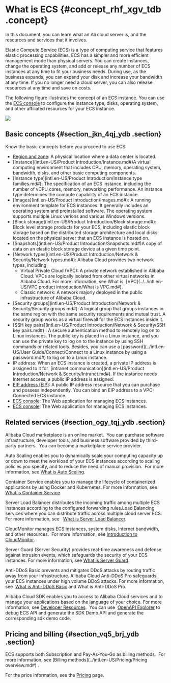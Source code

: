 # What is ECS {#concept_rhf_xgv_tdb .concept}

In this document, you can learn what an Ali cloud server is, and the resources and services that it involves.

Elastic Compute Service \(ECS\) is a type of computing service that features elastic processing capabilities. ECS has a simpler and more efficient management mode than physical servers. You can create instances, change the operating system, and add or release any number of ECS instances at any time to fit your business needs. During use, as the business expands, you can expand your disk and increase your bandwidth at any time. If you no longer need a cloud server, you can also release resources at any time and save on costs.

The following figure illustrates the concept of an ECS instance. You can use the [ECS console](https://ecs.console.aliyun.com/#/home) to configure the instance type, disks, operating system, and other affiliated resources for your ECS instance.

![](http://static-aliyun-doc.oss-cn-hangzhou.aliyuncs.com/assets/img/9543/4795_en-US.png)

## Basic concepts {#section_jkn_4qj_ydb .section}

Know the basic concepts before you proceed to use ECS:

-   [Region and zone](https://www.alibabacloud.com/help/doc-detail/40654.htm): A physical location where a data center is located.
-   [Instance](intl.en-US/Product Introduction/Instance.md#)A virtual computing environment that includes CPU, memory, operating system, bandwidth, disks, and other basic computing components.
-   [Instance type](intl.en-US/Product Introduction/Instance type families.md#): The specification of an ECS instance, including the number of vCPU cores, memory, networking performance. An instance type determines the compute capability of an ECS instance.
-   [Images](intl.en-US/Product Introduction/Images.md#): A running environment template for ECS instances. It generally includes an operating system and preinstalled software. The operating system supports multiple Linux verions and various Windows versions.
-   [Block storage](intl.en-US/Product Introduction/Block storage.md#): Block level storage products for your ECS, including elastic block storage based on the distributed storage architecture and local disks located on the physical server that an ECS instance is hosted on.
-   [Snapshots](intl.en-US/Product Introduction/Snapshots.md#)A copy of data on an elastic block storage device at a given time point.
-   [Network types](intl.en-US/Product Introduction/Network & Security/Network types.md#): Alibaba Cloud provides two network types, including
    -   Virtual Private Cloud \(VPC\): A private network established in Alibaba Cloud. VPCs are logically isolated from other virtual networks in Alibaba Cloud. For more information, see What is  [VPC](../../intl.en-US/VPC product introduction/What is VPC.md#).
    -   Classic network: A network majorly deployed in the public infrastructure of Alibaba Cloud.
-   [Security groups](intl.en-US/Product Introduction/Network & Security/Security groups.md#): A logical group that groups instances in the same region with the same security requirements and mutual trust. A security group works as a virtual firewall for the ECS instances inside it.
-   [SSH key pairs](intl.en-US/Product Introduction/Network & Security/SSH key pairs.md#) : A secure authentication method to remotely log on to Linux instances. The public key is placed in a Linux instance, and you can use the private key to log on to the instance by using SSH commands or related tools. Besides, you can use a [password](../intl.en-US/User Guide/Connect/Connect to a Linux instance by using a password.md#) to log on to a Linux instance.
-   IP address: When an ECS instance is created, a private IP address is assigned to it for  [intranet communication](intl.en-US/Product Introduction/Network & Security/Intranet.md#). If the instance needs Internet access, a public IP address is assigned.
-   [EIP address \(EIP\)](https://www.alibabacloud.com/help/zh/product/61789.htm): A public IP address resource that you can purchase and possess independently. You can bind an EIP address to a VPC-Connected ECS instance.
-   [ECS console](https://ecs.console.aliyun.com/#/home): The Web application for managing ECS instances.
-   [ECS console](https://partners-intl.console.aliyun.com/#/ecs): The Web application for managing ECS instances.

## Related services {#section_ogy_tqj_ydb .section}

Alibaba Cloud marketplace is an online market.  You can purchase software infrastructure, developer tools, and business software provided by third-party partners.  You can become a marketplace service provider. 

Auto Scaling enables you to dynamically scale your computing capacity up or down to meet the workload of your ECS instances according to scaling policies you specify, and to reduce the need of manual provision.  For more information, see [What is Auto Scaling](https://www.alibabacloud.com/help/zh/product/25855.htm).

Container Service enables you to manage the lifecycle of containerized applications by using Docker and Kubernetes. For more information, see  [What is Container Service](https://www.alibabacloud.com/help/zh/product/25972.htm).

Server Load Balancer distributes the incoming traffic among multiple ECS instances according to the configured forwarding rules.Load Balancing services where you can distribute traffic across multiple cloud server ECS. For more information, see   [What is Server Load Balancer](https://www.alibabacloud.com/help/zh/product/27537.htm).

CloudMonitor manages ECS instances, system disks, Internet bandwidth, and other resources.  For more information, see [Introduction to CloudMonitor](https://www.alibabacloud.com/help/zh/product/28572.htm).

Server Guard \(Server Security\) provides real-time awareness and defense against intrusion events, which safeguards the security of your ECS instances. For more information, see [What is Server Guard](https://www.alibabacloud.com/help/zh/product/28449.htm).

Anti-DDoS Basic prevents and mitigates DDoS attacks by routing traffic away from your infrastructure. Alibaba Cloud Anti-DDoS Pro safeguards your ECS instances under high volume DDoS attacks. For more information, see  [What is Anti-DDoS Basic](https://www.alibabacloud.com/help/zh/product/28461.htm) and What is Anti-DDoS Pro.

Alibaba Cloud SDK enables you to access to Alibaba Cloud services and to manage your applications based on the language of your choice. For more information, see [Developer Resources](https://www.alibabacloud.com/zh/support/developer-resources).  You can use  [OpenAPI Explorer](https://api.aliyun.com/) to debug ECS API and generate the SDK Demo.API and generate the corresponding sdk demo code.

## Pricing and billing {#section_vq5_brj_ydb .section}

ECS supports both Subscription and Pay-As-You-Go as billing methods.  For more information, see [Billing methods](../intl.en-US/Pricing/Pricing overview.md#) .

For the price information, see the [Pricing](https://www.alibabacloud.com/zh/product/ecs) page.

